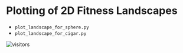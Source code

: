 # Plotting of 2D Fitness Landscapes

* `plot_landscape_for_sphere.py`
* `plot_landscape_for_cigar.py`



![visitors](https://visitor-badge.laobi.icu/badge?page_id=Evolutionary-Intelligence.pypop)
